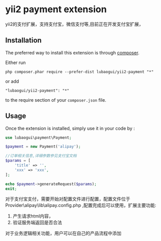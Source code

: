yii2 payment extension
======================
yii2的支付扩展，支持支付宝，微信支付等,目前正在开发支付宝扩展，

Installation
------------

The preferred way to install this extension is through [composer](http://getcomposer.org/download/).

Either run

```
php composer.phar require --prefer-dist lubaogui/yii2-payment "*"
```

or add

```
"lubaogui/yii2-payment": "*"
```

to the require section of your `composer.json` file.


Usage
-----

Once the extension is installed, simply use it in your code by  :


```php
use lubaogui\payment\Payment;

$payment = new Payment('alipay');

//订单相关信息,详细参数参见支付宝文档
$params = [
    'title' => '',
    'xxx' => 'xxx',
];

echo $payment->generateRequest($params);
exit;

```

对于支付宝支付，需要开始对配置文件进行配置，配置文件位于Provider\alipay\lib\alipay.config.php ,配置完成后可以使用，扩展主要功能:

1. 产生请求html内容，
2. 验证服务端返回是否合法

对于业务逻辑相关功能，用户可以在自己的产品流程中添加
